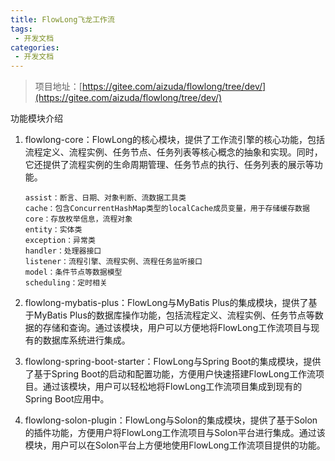 ```yaml
---
title: FlowLong飞龙工作流
tags:
 - 开发文档
categories: 
 - 开发文档
---
```




> 项目地址：[https://gitee.com/aizuda/flowlong/tree/dev/](https://gitee.com/aizuda/flowlong/tree/dev/)



功能模块介绍

1. flowlong-core：FlowLong的核心模块，提供了工作流引擎的核心功能，包括流程定义、流程实例、任务节点、任务列表等核心概念的抽象和实现。同时，它还提供了流程实例的生命周期管理、任务节点的执行、任务列表的展示等功能。

   ~~~
   assist：断言、日期、对象判断、流数据工具类
   cache：包含ConcurrentHashMap类型的localCache成员变量，用于存储缓存数据
   core：存放枚举信息，流程对象
   entity：实体类
   exception：异常类
   handler：处理器接口
   listener：流程引擎、流程实例、流程任务监听接口
   model：条件节点等数据模型
   scheduling：定时相关
   ~~~

   

2. flowlong-mybatis-plus：FlowLong与MyBatis Plus的集成模块，提供了基于MyBatis Plus的数据库操作功能，包括流程定义、流程实例、任务节点等数据的存储和查询。通过该模块，用户可以方便地将FlowLong工作流项目与现有的数据库系统进行集成。

3. flowlong-spring-boot-starter：FlowLong与Spring Boot的集成模块，提供了基于Spring Boot的启动和配置功能，方便用户快速搭建FlowLong工作流项目。通过该模块，用户可以轻松地将FlowLong工作流项目集成到现有的Spring Boot应用中。

4. flowlong-solon-plugin：FlowLong与Solon的集成模块，提供了基于Solon的插件功能，方便用户将FlowLong工作流项目与Solon平台进行集成。通过该模块，用户可以在Solon平台上方便地使用FlowLong工作流项目提供的功能。







